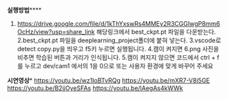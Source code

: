 ********실행방법************
1. https://drive.google.com/file/d/1kThYxswRs4MMEy2R3CGGIwgP8mm6OcHz/view?usp=share_link 해당링크에서 best_ckpt.pt 파일을 다운받는다.
2.best_ckpt.pt 파일을 deeplearning_project폴더에 붙혀 넣는다.
3.vscode로 detect copy.py을 띄우고 f5키 누르면 실행됩니다.
4.캠이 켜지면 6.png 사진을 비추면 학습된 버튼과 거리가 인식됩니다.
5.캠이 켜지지 않으면 코드에서 ctrl + f 를 누르고 dev/cam1 에서의 1을 0으로 또는 사용자 환경에 맞게 바꾸어 주세요

**********시연영상***********
https://youtu.be/wz1IoBTvRQg
https://youtu.be/mXR7-V8i5GE
https://youtu.be/B2jjOyeSFAs
https://youtu.be/lAegAs4kWWk
